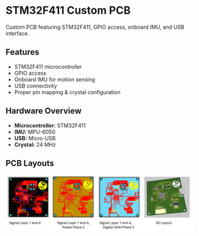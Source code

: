 
# STM32F411 Custom PCB

Custom PCB featuring STM32F411, GPIO access, onboard IMU, and USB interface.

## Features

- STM32F411 microcontroller
- GPIO access
- Onboard IMU for motion sensing
- USB connectivity
- Proper pin mapping & crystal configuration

## Hardware Overview

- **Microcontroller:** STM32F411
- **IMU:** MPU-6050
- **USB:** Micro-USB
- **Crystal:** 24 MHz

## PCB Layouts

![PCB Layout](Figures/PCB.jpg)



